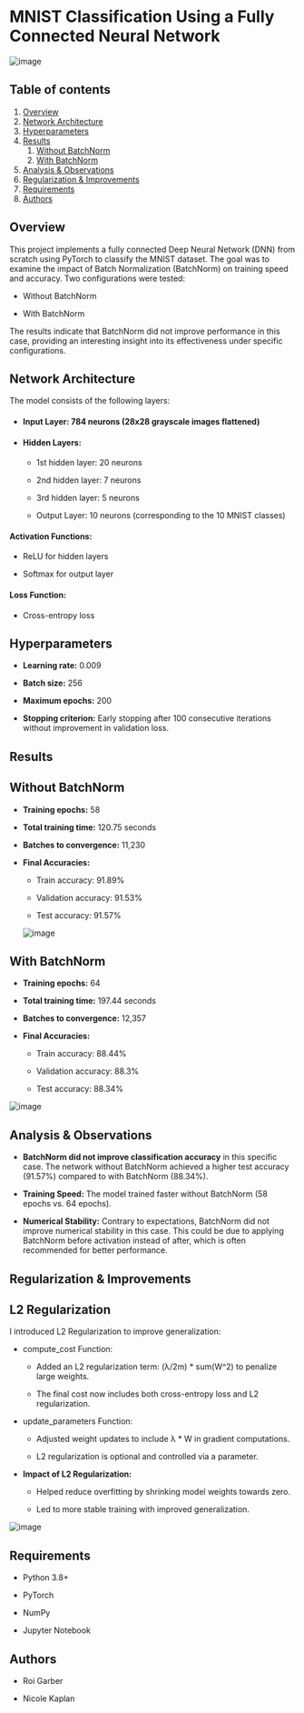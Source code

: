
# MNIST Classification Using a Fully Connected Neural Network

![image](https://github.com/user-attachments/assets/fd16d9fa-0875-4875-bdf5-2fb821dd4332)

## Table of contents

1. [Overview](#overview)
2. [Network Architecture](#network-architecture)
3. [Hyperparameters](#hyperparameters)
4. [Results](#results)
   1. [Without BatchNorm](#without-batchnorm)
   2. [With BatchNorm](#with-batchnorm)
5. [Analysis & Observations](#analysis--observations)
6. [Regularization & Improvements](#regularization--improvements)
7. [Requirements](#requirements)
8. [Authors](#authors)


## Overview

This project implements a fully connected Deep Neural Network (DNN) from scratch using PyTorch to classify the MNIST dataset. The goal was to examine the impact of Batch Normalization (BatchNorm) on training speed and accuracy. Two configurations were tested:

- Without BatchNorm

- With BatchNorm

The results indicate that BatchNorm did not improve performance in this case, providing an interesting insight into its effectiveness under specific configurations.
## Network Architecture

The model consists of the following layers:

- #### Input Layer: 784 neurons (28x28 grayscale images flattened)

- #### Hidden Layers:

    - 1st hidden layer: 20 neurons

    - 2nd hidden layer: 7 neurons

    - 3rd hidden layer: 5 neurons

    - Output Layer: 10 neurons (corresponding to the 10 MNIST classes)

#### Activation Functions:

- ReLU for hidden layers

- Softmax for output layer

#### Loss Function:

- Cross-entropy loss
## Hyperparameters

- **Learning rate:** 0.009

- **Batch size:** 256

- **Maximum epochs:** 200

- **Stopping criterion:** Early stopping after 100 consecutive iterations without improvement in validation loss.
## Results

## Without BatchNorm
- **Training epochs:** 58

- **Total training time:** 120.75 seconds

- **Batches to convergence:** 11,230

- **Final Accuracies:**

    - Train accuracy: 91.89%

    - Validation accuracy: 91.53%

    - Test accuracy: 91.57%
 
  ![image](https://github.com/user-attachments/assets/fc519fe9-cea5-4ab1-bba6-4ae2b4f94464)

## With BatchNorm
- **Training epochs:** 64

- **Total training time:** 197.44 seconds

- **Batches to convergence:** 12,357

- **Final Accuracies:** 

    - Train accuracy: 88.44%

    - Validation accuracy: 88.3%

    - Test accuracy: 88.34%

![image](https://github.com/user-attachments/assets/bf5a6a88-fdeb-4422-ae84-9bee650bd02c)

## Analysis & Observations

- **BatchNorm did not improve classification accuracy** in this specific case. The network without BatchNorm achieved a higher test accuracy (91.57%) compared to with BatchNorm (88.34%).

- **Training Speed:** The model trained faster without BatchNorm (58 epochs vs. 64 epochs).

- **Numerical Stability:** Contrary to expectations, BatchNorm did not improve numerical stability in this case. This could be due to applying BatchNorm before activation instead of after, which is often recommended for better performance.
## Regularization & Improvements

## L2 Regularization

I introduced L2 Regularization to improve generalization:

- compute_cost Function:

    - Added an L2 regularization term: (λ/2m) * sum(W^2) to penalize large weights.

    - The final cost now includes both cross-entropy loss and L2 regularization.

- update_parameters Function:

    - Adjusted weight updates to include λ * W in gradient computations.

    - L2 regularization is optional and controlled via a parameter.

- **Impact of L2 Regularization:**

    - Helped reduce overfitting by shrinking model weights towards zero.

    - Led to more stable training with improved generalization.

![image](https://github.com/user-attachments/assets/9a2e931f-ddbb-452c-a767-2205fabe0fdb)

## Requirements

- Python 3.8+

- PyTorch

- NumPy

- Jupyter Notebook
## Authors

- Roi Garber

- Nicole Kaplan
